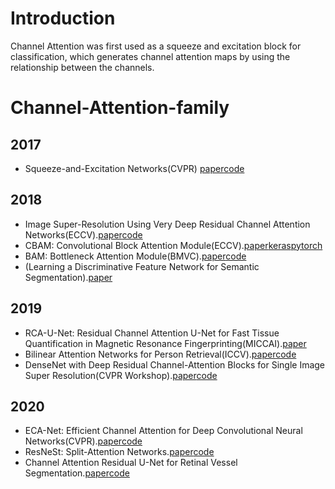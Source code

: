 # Introduction

Channel Attention was first used as a squeeze and excitation block for classification, which generates channel attention maps by using the relationship between the channels.



# Channel-Attention-family

## 2017 
  * Squeeze-and-Excitation Networks(CVPR) [paper](https://arxiv.org/abs/1709.01507)[code](https://github.com/hujie-frank/SENet)
## 2018 
  * Image Super-Resolution Using Very Deep Residual Channel Attention Networks(ECCV).[paper](https://arxiv.org/abs/1807.02758)[code](https://arxiv.org/abs/1807.02758)
  * CBAM: Convolutional Block Attention Module(ECCV).[paper](https://arxiv.org/abs/1807.06521)[keras](https://github.com/kobiso/CBAM-keras)[pytorch](https://github.com/luuuyi/CBAM.PyTorch)
  * BAM: Bottleneck Attention Module(BMVC).[paper](https://arxiv.org/abs/1807.06514)[code](https://github.com/Jongchan/attention-module)
  * (Learning a Discriminative Feature Network for Semantic Segmentation).[paper](https://arxiv.org/abs/1804.09337)
## 2019
  * RCA-U-Net: Residual Channel Attention U-Net for Fast Tissue Quantification in Magnetic Resonance Fingerprinting(MICCAI).[paper](https://link.springer.com/chapter/10.1007/978-3-030-32248-9_12)
  * Bilinear Attention Networks for Person Retrieval(ICCV).[paper](https://openaccess.thecvf.com/content_ICCV_2019/html/Fang_Bilinear_Attention_Networks_for_Person_Retrieval_ICCV_2019_paper.html)[code](https://github.com/jnhwkim/ban-vqa)
   * DenseNet with Deep Residual Channel-Attention Blocks for Single Image Super
Resolution(CVPR Workshop).[paper]( https://openaccess.thecvf.com/content_CVPRW_2019/html/NTIRE/Jang_DenseNet_With_Deep_Residual_Channel-Attention_Blocks_for_Single_Image_Super_CVPRW_2019_paper.html)[code](https://github.com/dong-won-jang/DRCA)
## 2020
  * ECA-Net: Efficient Channel Attention for Deep Convolutional Neural Networks(CVPR).[paper](https://arxiv.org/abs/1910.03151)[code](https://github.com/BangguWu/ECANet) 
  * ResNeSt: Split-Attention Networks.[paper](https://arxiv.org/abs/2004.08955)[code](https://github.com/zhanghang1989/ResNeSt)
  * Channel Attention Residual U-Net for Retinal Vessel Segmentation.[paper](https://arxiv.org/abs/2004.03702)[code](https://github.com/clguo/CAR-UNet)

